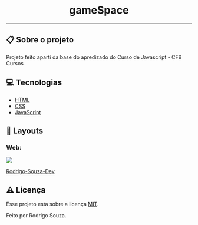 <h1 align="center">gameSpace</h1>
<hr>
<h2>📋 Sobre o projeto</h2>
<p>Projeto feito aparti da base do apredizado do Curso de Javascript - CFB Cursos</p>
 <h2 id="techs"> 💻 Tecnologias</h2>

- [HTML]()
- [CSS]()
- [JavaScript]()


<h2>🎨 Layouts</h2>
<h3>Web:</h3>
<img src="images/pk2.png">

[Rodrigo-Souza-Dev](https://github.com/Rodrigo-Souza-DEV)

<h2 id="licenca"> ⚠️  Licença</h2>

Esse projeto esta sobre a licença [MIT](https://github.com/Rodrigo-Souza-DEV/Pokedex/blob/master/LICENSE).
<p>Feito por Rodrigo Souza.</p>
